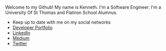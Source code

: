 Welcome to my Github! My name is Kenneth. 
I'm a Software Engineer.
I'm a University Of St Thomas and Flatiron School Alumnus.

- Keep up to date with me on my social networks
- <a href="https://kkebaara.github.io/" target="_blank">Developer Portfolio</a>
- <a href="https://www.linkedin.com/in/kkebaara/" target="_blank">LinkedIn</a>
- <a href="https://kkebaara.medium.com/" target="_blank"> Medium</a>
- <a href="https://twitter.com/kkebaara" target="_blank">Twitter</a>

